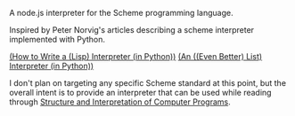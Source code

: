 A node.js interpreter for the Scheme programming language.

Inspired by Peter Norvig's articles describing a scheme interpreter implemented with Python.

[(How to Write a (Lisp) Interpreter (in Python))](https://norvig.com/lispy.html)
[(An ((Even Better) List) Interpreter (in Python))](https://norvig.com/lispy2.html)

I don't plan on targeting any specific Scheme standard at this point, but the overall intent
is to provide an interpreter that can be used while reading through [Structure and Interpretation of Computer Programs](https://mitpress.mit.edu/sites/default/files/sicp/index.html).